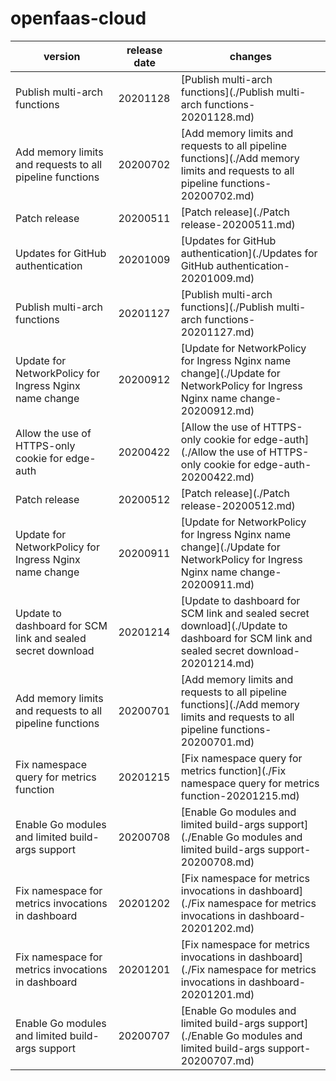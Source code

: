 # openfaas-cloud	


|version|release date|changes|
|---|---|---|
|Publish multi-arch functions|20201128|[Publish multi-arch functions](./Publish multi-arch functions-20201128.md)|
|Add memory limits and requests to all pipeline functions|20200702|[Add memory limits and requests to all pipeline functions](./Add memory limits and requests to all pipeline functions-20200702.md)|
|Patch release|20200511|[Patch release](./Patch release-20200511.md)|
|Updates for GitHub authentication|20201009|[Updates for GitHub authentication](./Updates for GitHub authentication-20201009.md)|
|Publish multi-arch functions|20201127|[Publish multi-arch functions](./Publish multi-arch functions-20201127.md)|
|Update for NetworkPolicy for Ingress Nginx name change|20200912|[Update for NetworkPolicy for Ingress Nginx name change](./Update for NetworkPolicy for Ingress Nginx name change-20200912.md)|
|Allow the use of HTTPS-only cookie for edge-auth|20200422|[Allow the use of HTTPS-only cookie for edge-auth](./Allow the use of HTTPS-only cookie for edge-auth-20200422.md)|
|Patch release|20200512|[Patch release](./Patch release-20200512.md)|
|Update for NetworkPolicy for Ingress Nginx name change|20200911|[Update for NetworkPolicy for Ingress Nginx name change](./Update for NetworkPolicy for Ingress Nginx name change-20200911.md)|
|Update to dashboard for SCM link and sealed secret download|20201214|[Update to dashboard for SCM link and sealed secret download](./Update to dashboard for SCM link and sealed secret download-20201214.md)|
|Add memory limits and requests to all pipeline functions|20200701|[Add memory limits and requests to all pipeline functions](./Add memory limits and requests to all pipeline functions-20200701.md)|
|Fix namespace query for metrics function|20201215|[Fix namespace query for metrics function](./Fix namespace query for metrics function-20201215.md)|
|Enable Go modules and limited build-args support|20200708|[Enable Go modules and limited build-args support](./Enable Go modules and limited build-args support-20200708.md)|
|Fix namespace for metrics invocations in dashboard|20201202|[Fix namespace for metrics invocations in dashboard](./Fix namespace for metrics invocations in dashboard-20201202.md)|
|Fix namespace for metrics invocations in dashboard|20201201|[Fix namespace for metrics invocations in dashboard](./Fix namespace for metrics invocations in dashboard-20201201.md)|
|Enable Go modules and limited build-args support|20200707|[Enable Go modules and limited build-args support](./Enable Go modules and limited build-args support-20200707.md)|
